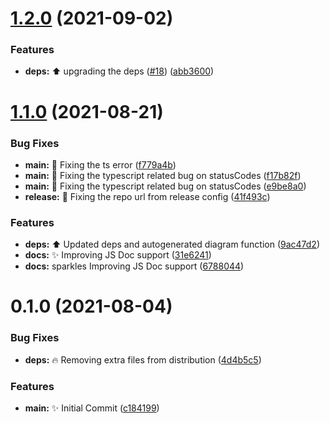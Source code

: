 # [1.2.0](https://github.com/Unbuttun/is-url-online/compare/v1.1.0...v1.2.0) (2021-09-02)

### Features

- **deps:** ⬆️ upgrading the deps ([#18](https://github.com/Unbuttun/is-url-online/issues/18)) ([abb3600](https://github.com/Unbuttun/is-url-online/commit/abb360001e787145c53767c96ffe009ffd063a98))

# [1.1.0](https://github.com/Unbuttun/is-url-online/compare/v1.0.3...v1.1.0) (2021-08-21)

### Bug Fixes

- **main:** 🐛 Fixing the ts error ([f779a4b](https://github.com/Unbuttun/is-url-online/commit/f779a4b0914136c00827ac8847f4edda34feddbf))
- **main:** 🐛 Fixing the typescript related bug on statusCodes ([f17b82f](https://github.com/Unbuttun/is-url-online/commit/f17b82f5bc3933d3437d7f28b0e2b487c6fd8daf))
- **main:** 🐛 Fixing the typescript related bug on statusCodes ([e9be8a0](https://github.com/Unbuttun/is-url-online/commit/e9be8a09c170af26ca3b1619b1608cc42d9b9420))
- **release:** 🐛 Fixing the repo url from release config ([41f493c](https://github.com/Unbuttun/is-url-online/commit/41f493c14123bebf33e354613c002663137cda04))

### Features

- **deps:** ⬆️ Updated deps and autogenerated diagram function ([9ac47d2](https://github.com/Unbuttun/is-url-online/commit/9ac47d2b65c922df26f0aa1b18d9cd5260dc41cf))
- **docs:** ✨ Improving JS Doc support ([31e6241](https://github.com/Unbuttun/is-url-online/commit/31e62414104fa2f83de1ab359218439b9cf6b869))
- **docs:** sparkles Improving JS Doc support ([6788044](https://github.com/Unbuttun/is-url-online/commit/6788044eef9b6a29b4d565a021c335dce9db7d16))

# 0.1.0 (2021-08-04)

### Bug Fixes

- **deps:** 🔥 Removing extra files from distribution ([4d4b5c5](https://github.com/Unbuttun/chinese-numbers-to-arabic/commit/4d4b5c5de072e80dab46718999da9caad234888b))

### Features

- **main:** ✨ Initial Commit ([c184199](https://github.com/Unbuttun/chinese-numbers-to-arabic/commit/c184199dfe2b442d0081dd95cf60f2e03baf1137))
